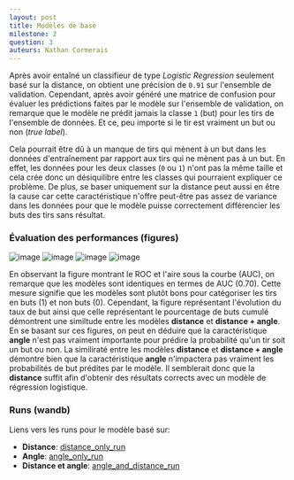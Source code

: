 ```yaml
---
layout: post
title: Modèles de base
milestone: 2
question: 3
auteurs: Nathan Cormerais
---
```


Après avoir entaîné un classifieur de type *Logistic Regression* seulement basé sur la distance, on obtient une précision de `0.91` sur l'ensemble de validation. Cependant, après avoir généré une matrice de confusion pour évaluer les prédictions faites par le modèle sur l'ensemble de validation, on remarque que le modèle ne prédit jamais la classe `1` (but) pour les tirs de l'ensemble de données. Et ce, peu importe si le tir est vraiment un but ou non (*true label*).

Cela pourrait être dû à un manque de tirs qui mènent à un but dans les données d'entraînement par rapport aux tirs qui ne mènent pas à un but. En effet, les données pour les deux classes (`0` ou `1`) n'ont pas la même taille et cela crée donc un désiquilibre entre les classes qui pourraient expliquer ce problème. De plus, se baser uniquement sur la distance peut aussi en être la cause car cette caractéristique n'offre peut-être pas assez de variance dans les données pour que le modèle puisse correctement différencier les buts des tirs sans résultat.
 
### Évaluation des performances (figures)

![image](/public/base_models_visualizations/roc.png)
![image](/public/base_models_visualizations/taux_but.png)
![image](/public/base_models_visualizations/cumul_buts.png)
![image](/public/base_models_visualizations/calibration.png)

En observant la figure montrant le ROC et l'aire sous la courbe (AUC), on remarque que les modèles sont identiques en termes de AUC (0.70). Cette mesure signifie que les modèles sont plutôt bons pour catégoriser les tirs en buts (1) et non buts (0). Cependant, la figure représentant l'évolution du taux de but ainsi que celle représentant le pourcentage de buts cumulé démontrent une similtude entre les modèles **distance** et **distance + angle**. En se basant sur ces figures, on peut en déduire que la caractéristique **angle** n'est pas vraiment importante pour prédire la probabilité qu'un tir soit un but ou non. La similiraté entre les modèles **distance** et **distance + angle** démontre bien que la caractéristique **angle** n'impactera pas vraiment les probabilités de but prédites par le modèle. Il semblerait donc que la **distance** suffit afin d'obtenir des résultats corrects avec un modèle de régression logistique.

### Runs (wandb)

Liens vers les runs pour le modèle basé sur:
- **Distance**: [distance_only_run](https://wandb.ai/IFT6758-2024-A02/IFT6758.2024-A02/runs/9t89uzux)
- **Angle**: [angle_only_run](https://wandb.ai/IFT6758-2024-A02/IFT6758.2024-A02/runs/ticgb8hk)
- **Distance et angle**: [angle_and_distance_run](https://wandb.ai/IFT6758-2024-A02/IFT6758.2024-A02/runs/2firv1lt)

